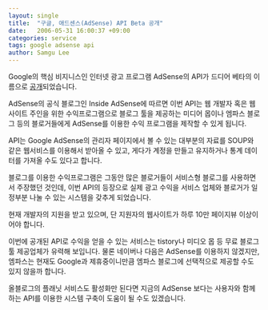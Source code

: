 ```yaml
---
layout: single
title:  "구글, 애드센스(AdSense) API Beta 공개"
date:   2006-05-31 16:00:37 +09:00
categories: service
tags: google adsense api
author: Samgu Lee
---
```

Google의 핵심 비지니스인 인터넷 광고 프로그램 AdSense의 API가 드디어 베타의 이름으로 [공개](http://adsense.blogspot.com/2006/05/introducing-adsense-api-beta.html)되었습니다.

AdSense의 공식 블로그인 Inside AdSense에 따르면 이번 API는 웹 개발자 혹은 웹사이트 주인을 위한 수익프로그램으로 블로그 툴을 제공하는 미디어 몹이나 엠파스 블로그 등의 블로거들에게 AdSense를 이용한 수익 프로그램을 제작할 수 있게 됩니다.

API는 Google AdSense의 관리자 페이지에서 볼 수 있는 대부분의 자료를 SOUP와 같은 웹서비스를 이용해서 받아올 수 있고, 게다가 계정을 만들고 유지하거나 통계 데이터를 가져올 수도 있다고 합니다.

블로그를 이용한 수익프로그램은 그동안 많은 블로거들이 서비스형 블로그를 사용하면서 주장했던 것인데, 이번 API의 등장으로 실제 광고 수익을 서비스 업체와 블로거가 일정부분 나눌 수 있는 시스템을 갖추게 되었습니다.

현재 개발자의 지원을 받고 있으며, 단 지원자의 웹사이트가 하루 10만 페이지뷰 이상이어야 합니다.

이번에 공개된 API로 수익을 얻을 수 있는 서비스는 tistory나 미디오 몹 등 무료 블로그 툴 제공업체가 유력해 보입니다. 물론 네이버나 다음은 AdSense를 이용하지 않겠지만, 엠파스는 현재도 Google과 제휴중이니만큼 엠파스 블로그에 선택적으로 제공할 수도 있지 않을까 합니다.

올블로그의 플래닛 서비스도 활성화만 된다면 지금의 AdSense 보다는 사용자와 함께하는 API를 이용한 시스템 구축이 도움이 될 수도 있겠습니다.
